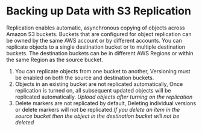 # Backing up Data with S3 Replication
Replication enables automatic, asynchronous copying of objects across Amazon S3 buckets. Buckets that are configured for object replication can be owned by the same AWS account or by different accounts. You can replicate objects to a single destination bucket or to multiple destination buckets. The destination buckets can be in different AWS Regions or within the same Region as the source bucket.
1. You can replicate objects from one bucket to another,
Versioning must be enabled on both the source and destination buckets.
2. Objects in an existing bucket are not replicated automatically,
Once replication is turned on, all subsequent updated objects will be replicated automatically. *Upload objects after turning on the replication*
3. Delete markers are not replicated by default, 
Deleting individual versions or delete markers will not be replicated.*If you delete an item in the source bucket then the object in the destination bucket will not be deleted*